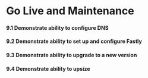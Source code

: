 # Go Live and Maintenance

#### 9.1 Demonstrate ability to configure DNS

#### 9.2 Demonstrate ability to set up and configure Fastly

#### 9.3 Demonstrate ability to upgrade to a new version

#### 9.4 Demonstrate ability to upsize
